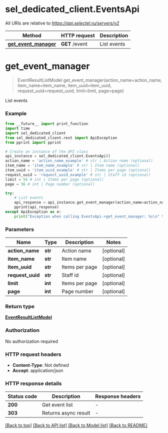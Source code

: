 # sel_dedicated_client.EventsApi

All URIs are relative to *https://api.selectel.ru/servers/v2*

Method | HTTP request | Description
------------- | ------------- | -------------
[**get_event_manager**](EventsApi.md#get_event_manager) | **GET** /event | List events


# **get_event_manager**
> EventResultListModel get_event_manager(action_name=action_name, item_name=item_name, item_uuid=item_uuid, request_uuid=request_uuid, limit=limit, page=page)

List events

### Example

```python
from __future__ import print_function
import time
import sel_dedicated_client
from sel_dedicated_client.rest import ApiException
from pprint import pprint

# Create an instance of the API class
api_instance = sel_dedicated_client.EventsApi()
action_name = 'action_name_example' # str | Action name (optional)
item_name = 'item_name_example' # str | Item name (optional)
item_uuid = 'item_uuid_example' # str | Items per page (optional)
request_uuid = 'request_uuid_example' # str | Staff id (optional)
limit = 56 # int | Items per page (optional)
page = 56 # int | Page number (optional)

try:
    # List events
    api_response = api_instance.get_event_manager(action_name=action_name, item_name=item_name, item_uuid=item_uuid, request_uuid=request_uuid, limit=limit, page=page)
    pprint(api_response)
except ApiException as e:
    print("Exception when calling EventsApi->get_event_manager: %s\n" % e)
```

### Parameters

Name | Type | Description  | Notes
------------- | ------------- | ------------- | -------------
 **action_name** | **str**| Action name | [optional] 
 **item_name** | **str**| Item name | [optional] 
 **item_uuid** | **str**| Items per page | [optional] 
 **request_uuid** | **str**| Staff id | [optional] 
 **limit** | **int**| Items per page | [optional] 
 **page** | **int**| Page number | [optional] 

### Return type

[**EventResultListModel**](EventResultListModel.md)

### Authorization

No authorization required

### HTTP request headers

 - **Content-Type**: Not defined
 - **Accept**: application/json

### HTTP response details
| Status code | Description | Response headers |
|-------------|-------------|------------------|
**200** | Get event list |  -  |
**303** | Returns async result |  -  |

[[Back to top]](#) [[Back to API list]](../README.md#documentation-for-api-endpoints) [[Back to Model list]](../README.md#documentation-for-models) [[Back to README]](../README.md)


